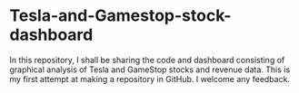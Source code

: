 # Tesla-and-Gamestop-stock-dashboard
In this repository, I shall be sharing the code and dashboard consisting of graphical analysis of Tesla and GameStop stocks and revenue data. This is my first attempt at making a repository in GitHub. I welcome any feedback. 
